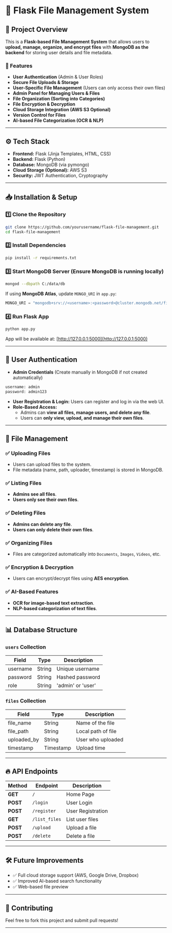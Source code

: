 # 📂 Flask File Management System

## 📌 Project Overview

This is a **Flask-based File Management System** that allows users to **upload, manage, organize, and encrypt files** with **MongoDB as the backend** for storing user details and file metadata.

### 🚀 Features

- **User Authentication** (Admin & User Roles)
- **Secure File Uploads & Storage**
- **User-Specific File Management** (Users can only access their own files)
- **Admin Panel for Managing Users & Files**
- **File Organization (Sorting into Categories)**
- **File Encryption & Decryption**
- **Cloud Storage Integration (AWS S3 Optional)**
- **Version Control for Files**
- **AI-based File Categorization (OCR & NLP)**

---

## ⚙️ Tech Stack

- **Frontend:** Flask (Jinja Templates, HTML, CSS)
- **Backend:** Flask (Python)
- **Database:** MongoDB (via pymongo)
- **Cloud Storage (Optional):** AWS S3
- **Security:** JWT Authentication, Cryptography

---

## 📥 Installation & Setup

### 1️⃣ **Clone the Repository**

```bash
git clone https://github.com/yourusername/flask-file-management.git
cd flask-file-management
```

### 2️⃣ **Install Dependencies**

```bash
pip install -r requirements.txt
```

### 3️⃣ **Start MongoDB Server** (Ensure MongoDB is running locally)

```bash
mongod --dbpath C:/data/db
```

If using **MongoDB Atlas**, update `MONGO_URI` in `app.py`:

```python
MONGO_URI = "mongodb+srv://<username>:<password>@cluster.mongodb.net/file_management"
```

### 4️⃣ **Run Flask App**

```bash
python app.py
```

App will be available at: [http://127.0.0.1:5000](http://127.0.0.1:5000)

---

## 🔑 User Authentication

- **Admin Credentials** (Create manually in MongoDB if not created automatically)

```bash
username: admin
password: admin123
```

- **User Registration & Login:** Users can register and log in via the web UI.
- **Role-Based Access:**
  - Admins can **view all files, manage users, and delete any file**.
  - Users can **only view, upload, and manage their own files**.

---

## 📂 File Management

### ✅ Uploading Files

- Users can upload files to the system.
- File metadata (name, path, uploader, timestamp) is stored in MongoDB.

### ✅ Listing Files

- **Admins see all files**.
- **Users only see their own files**.

### ✅ Deleting Files

- **Admins can delete any file**.
- **Users can only delete their own files**.

### ✅ Organizing Files

- Files are categorized automatically into `Documents`, `Images`, `Videos`, etc.

### ✅ Encryption & Decryption

- Users can encrypt/decrypt files using **AES encryption**.

### ✅ AI-Based Features

- **OCR for image-based text extraction**.
- **NLP-based categorization of text files**.

---

## 📊 Database Structure

### `users` Collection

| Field    | Type   | Description       |
| -------- | ------ | ----------------- |
| username | String | Unique username   |
| password | String | Hashed password   |
| role     | String | 'admin' or 'user' |

### `files` Collection

| Field        | Type      | Description        |
| ------------ | --------- | ------------------ |
| file\_name   | String    | Name of the file   |
| file\_path   | String    | Local path of file |
| uploaded\_by | String    | User who uploaded  |
| timestamp    | Timestamp | Upload time        |

---

## 🔥 API Endpoints

| Method   | Endpoint      | Description       |
| -------- | ------------- | ----------------- |
| **GET**  | `/`           | Home Page         |
| **POST** | `/login`      | User Login        |
| **POST** | `/register`   | User Registration |
| **GET**  | `/list_files` | List user files   |
| **POST** | `/upload`     | Upload a file     |
| **POST** | `/delete`     | Delete a file     |

---

## 🛠️ Future Improvements

- ✅ Full cloud storage support (AWS, Google Drive, Dropbox)
- ✅ Improved AI-based search functionality
- ✅ Web-based file preview

---

## 🤝 Contributing

Feel free to fork this project and submit pull requests!

---




